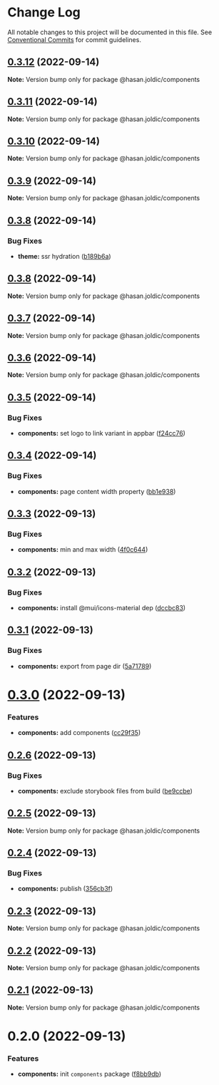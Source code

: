 # Change Log

All notable changes to this project will be documented in this file.
See [Conventional Commits](https://conventionalcommits.org) for commit guidelines.

## [0.3.12](https://github.com/hasanjoldic/ui/compare/@hasan.joldic/components@0.3.11...@hasan.joldic/components@0.3.12) (2022-09-14)

**Note:** Version bump only for package @hasan.joldic/components





## [0.3.11](https://github.com/hasanjoldic/ui/compare/@hasan.joldic/components@0.3.10...@hasan.joldic/components@0.3.11) (2022-09-14)

**Note:** Version bump only for package @hasan.joldic/components





## [0.3.10](https://github.com/hasanjoldic/ui/compare/@hasan.joldic/components@0.3.9...@hasan.joldic/components@0.3.10) (2022-09-14)

**Note:** Version bump only for package @hasan.joldic/components





## [0.3.9](https://github.com/hasanjoldic/ui/compare/@hasan.joldic/components@0.3.8...@hasan.joldic/components@0.3.9) (2022-09-14)

**Note:** Version bump only for package @hasan.joldic/components





## [0.3.8](https://github.com/hasanjoldic/ui/compare/@hasan.joldic/components@0.3.7...@hasan.joldic/components@0.3.8) (2022-09-14)


### Bug Fixes

* **theme:** ssr hydration ([b189b6a](https://github.com/hasanjoldic/ui/commit/b189b6ab67f1c51269da3658b7ce062c1f348eec))





## [0.3.8](https://github.com/hasanjoldic/ui/compare/@hasan.joldic/components@0.3.7...@hasan.joldic/components@0.3.8) (2022-09-14)

**Note:** Version bump only for package @hasan.joldic/components





## [0.3.7](https://github.com/hasanjoldic/ui/compare/@hasan.joldic/components@0.3.6...@hasan.joldic/components@0.3.7) (2022-09-14)

**Note:** Version bump only for package @hasan.joldic/components





## [0.3.6](https://github.com/hasanjoldic/ui/compare/@hasan.joldic/components@0.3.5...@hasan.joldic/components@0.3.6) (2022-09-14)

**Note:** Version bump only for package @hasan.joldic/components





## [0.3.5](https://github.com/hasanjoldic/ui/compare/@hasan.joldic/components@0.3.4...@hasan.joldic/components@0.3.5) (2022-09-14)


### Bug Fixes

* **components:** set logo to link variant in appbar ([f24cc76](https://github.com/hasanjoldic/ui/commit/f24cc76a0fb782af621eaa9d3522fcb2eae6239f))





## [0.3.4](https://github.com/hasanjoldic/ui/compare/@hasan.joldic/components@0.3.3...@hasan.joldic/components@0.3.4) (2022-09-14)


### Bug Fixes

* **components:** page content width property ([bb1e938](https://github.com/hasanjoldic/ui/commit/bb1e9387ab1d649b36edbf116f5eb5c14e83a2f8))





## [0.3.3](https://github.com/hasanjoldic/ui/compare/@hasan.joldic/components@0.3.2...@hasan.joldic/components@0.3.3) (2022-09-13)


### Bug Fixes

* **components:** min and max width ([4f0c644](https://github.com/hasanjoldic/ui/commit/4f0c6440f7092458d5f85821ea3d5d1e8f53538f))





## [0.3.2](https://github.com/hasanjoldic/ui/compare/@hasan.joldic/components@0.3.1...@hasan.joldic/components@0.3.2) (2022-09-13)


### Bug Fixes

* **components:** install @mui/icons-material dep ([dccbc83](https://github.com/hasanjoldic/ui/commit/dccbc831fba1463173cf387a707e47dab4e02f16))





## [0.3.1](https://github.com/hasanjoldic/ui/compare/@hasan.joldic/components@0.3.0...@hasan.joldic/components@0.3.1) (2022-09-13)


### Bug Fixes

* **components:** export from page dir ([5a71789](https://github.com/hasanjoldic/ui/commit/5a717890ff6f4a3622f65e691445a7cfbf162724))





# [0.3.0](https://github.com/hasanjoldic/ui/compare/@hasan.joldic/components@0.2.6...@hasan.joldic/components@0.3.0) (2022-09-13)


### Features

* **components:** add components ([cc29f35](https://github.com/hasanjoldic/ui/commit/cc29f358b9b4987e039b760dff607737c067cb88))





## [0.2.6](https://github.com/hasanjoldic/ui/compare/@hasan.joldic/components@0.2.5...@hasan.joldic/components@0.2.6) (2022-09-13)


### Bug Fixes

* **components:** exclude storybook files from build ([be9ccbe](https://github.com/hasanjoldic/ui/commit/be9ccbe3ea3d8d8228ceb0c4da5863ff143a8425))





## [0.2.5](https://github.com/hasanjoldic/ui/compare/@hasan.joldic/components@0.2.4...@hasan.joldic/components@0.2.5) (2022-09-13)

**Note:** Version bump only for package @hasan.joldic/components





## [0.2.4](https://github.com/hasanjoldic/ui/compare/@hasan.joldic/components@0.2.3...@hasan.joldic/components@0.2.4) (2022-09-13)


### Bug Fixes

* **components:** publish ([356cb3f](https://github.com/hasanjoldic/ui/commit/356cb3f5e85dffc8cfd2117cfed9210b2ae35eca))





## [0.2.3](https://github.com/hasanjoldic/ui/compare/@hasan.joldic/components@0.2.2...@hasan.joldic/components@0.2.3) (2022-09-13)

**Note:** Version bump only for package @hasan.joldic/components





## [0.2.2](https://github.com/hasanjoldic/ui/compare/@hasan.joldic/components@0.2.1...@hasan.joldic/components@0.2.2) (2022-09-13)

**Note:** Version bump only for package @hasan.joldic/components





## [0.2.1](https://github.com/hasanjoldic/ui/compare/@hasan.joldic/components@0.2.0...@hasan.joldic/components@0.2.1) (2022-09-13)

**Note:** Version bump only for package @hasan.joldic/components





# 0.2.0 (2022-09-13)


### Features

* **components:** init `components` package ([f8bb9db](https://github.com/hasanjoldic/ui/commit/f8bb9dbc26247d5b3582333e9c808ceafb7d0d56))
